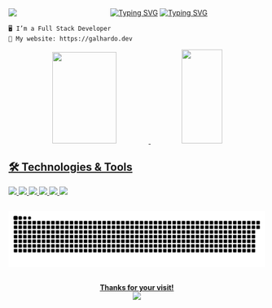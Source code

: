 <img align="left" src="https://media4.giphy.com/media/v1.Y2lkPTc5MGI3NjExZnBpbmo4b3Q2dG5sOGZkdWNlbHd0N3VqODNvcTRsYzllZ2phYWZlaSZlcD12MV9pbnRlcm5hbF9naWZfYnlfaWQmY3Q9cw/MxZKME5mbgeXckKp14/giphy.gif"   width="200px">
<div>
<a href="https://git.io/typing-svg"><img src="https://readme-typing-svg.demolab.com?font=Fira+Code&weight=600&pause=1000&color=9745F5&width=435&height=44&lines=Hello+World!" alt="Typing SVG" /></a>
<a href="https://git.io/typing-svg"><img src="https://readme-typing-svg.demolab.com?font=Fira+Code&weight=600&pause=1000&color=9745F5&width=435&lines=My+name+is+Thiago+Galhardo" alt="Typing SVG" /></a>
</div>

    🖥️ I’m a Full Stack Developer
    💜 My website: https://galhardo.dev

<div align="center">
  <a href="https://github.com/thiagogalhardo">
  <img width="50%" height="180em" src="https://github-readme-stats-sigma-five.vercel.app/api?username=thiagogalhardo&show_icons=true&theme=midnight-purple&include_all_commits=true&count_private=true&hide_border=true"/>
  <img width="40%" height="185em" src="https://github-readme-stats.vercel.app/api/top-langs/?username=ThiagoGalhardo&theme=midnight-purple&show_icons=true&hide_border=true&layout=compact&langs_count=4"/>
</div>

##

## 🛠️ Technologies & Tools

![](https://img.shields.io/badge/Code-JavaScript-informational?style=flat&logo=javascript&logoColor=white&color=9745F5)
![](https://img.shields.io/badge/Code-PHP-informational?style=flat&logo=php&logoColor=white&color=9745F5)
![](https://img.shields.io/badge/Database-MySQL-informational?style=flat&logo=mysql&logoColor=white&color=9745F5)
![](https://img.shields.io/badge/Framework-Laravel-informational?style=flat&logo=laravel&logoColor=white&color=9745F5)
![](https://img.shields.io/badge/Framework-Vue.js-informational?style=flat&logo=vue.js&logoColor=white&color=9745F5)
![](https://img.shields.io/badge/Tool-Docker-informational?style=flat&logo=docker&logoColor=white&color=9745F5)

##

 <div> 
 
  ![Snake animation](https://github.com/thiagogalhardo/thiagogalhardo/blob/output/github-contribution-grid-snake.svg)
 
</div>

##

<div align = "center">
   <b>Thanks for your visit!</b></br>
   <img width="180px"src="https://media0.giphy.com/media/v1.Y2lkPTc5MGI3NjExMjlnY24ycnM2enNtNXZqOG14MDlxNGlwMGJlcm4yM3RiZXpxbnY1biZlcD12MV9pbnRlcm5hbF9naWZfYnlfaWQmY3Q9cw/WFZvB7VIXBgiz3oDXE/giphy.gif">
</div>
